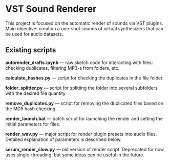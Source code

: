 # VST Sound Renderer

This project is focused on the automatic render of sounds via VST plugins. Main objective: creation a one-shot sounds of virtual synthesizers that can be used for audio datasets.

## Existing scripts

**autorender_drafts.ipynb** ― raw sketch code for interacting with files: checking duplicates, filtering MP3-s from folders, etc.

**calculate_hashes.py** ― script for checking the duplicates in the file folder.

**folder_splitter.py** ― script for splitting the folder into several subfolders with the desired file quantity.

**remove_duplicates.py** ― script for removing the duplicated files based on the MD5 hash checking.

**render_launch.bat** ― batch script for launching the render and setting the initial parameters for files.

**render_wav.py** ― major script for render plugin presets into audio files. Detailed explanation of parameters is described below.

**serum_render_slow.py** ― old version of render script. Deprecated for now, uses single-threading, but some ideas can be useful in the future.